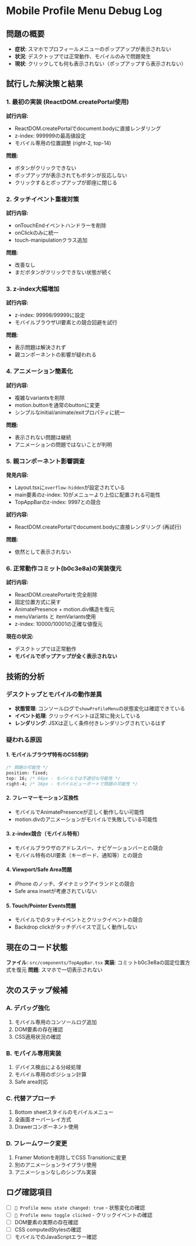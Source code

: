 # Mobile Profile Menu Debug Log

## 問題の概要
- **症状**: スマホでプロフィールメニューのポップアップが表示されない
- **状況**: デスクトップでは正常動作、モバイルのみで問題発生
- **現状**: クリックしても何も表示されない（ポップアップすら表示されない）

## 試行した解決策と結果

### 1. 最初の実装 (ReactDOM.createPortal使用)
**試行内容:**
- ReactDOM.createPortalでdocument.bodyに直接レンダリング
- z-index: 999999の最高値設定
- モバイル専用の位置調整 (right-2, top-14)

**問題:**
- ボタンがクリックできない
- ポップアップが表示されてもボタンが反応しない
- クリックするとポップアップが即座に閉じる

### 2. タッチイベント重複対策
**試行内容:**
- onTouchEndイベントハンドラーを削除
- onClickのみに統一
- touch-manipulationクラス追加

**問題:**
- 改善なし
- まだボタンがクリックできない状態が続く

### 3. z-index大幅増加
**試行内容:**
- z-index: 99998/99999に設定
- モバイルブラウザUI要素との競合回避を試行

**問題:**
- 表示問題は解決されず
- 親コンポーネントの影響が疑われる

### 4. アニメーション簡素化
**試行内容:**
- 複雑なvariantsを削除
- motion.buttonを通常のbuttonに変更
- シンプルなinitial/animate/exitプロパティに統一

**問題:**
- 表示されない問題は継続
- アニメーションの問題ではないことが判明

### 5. 親コンポーネント影響調査
**発見内容:**
- Layout.tsxに`overflow-hidden`が設定されている
- main要素のz-index: 10がメニューより上位に配置される可能性
- TopAppBarのz-index: 9997との競合

**試行内容:**
- ReactDOM.createPortalでdocument.bodyに直接レンダリング (再試行)

**問題:**
- 依然として表示されない

### 6. 正常動作コミット(b0c3e8a)の実装復元
**試行内容:**
- ReactDOM.createPortalを完全削除
- 固定位置方式に戻す
- AnimatePresence + motion.div構造を復元
- menuVariants と itemVariants使用
- z-index: 10000/10001の正確な値復元

**現在の状況:**
- デスクトップでは正常動作
- **モバイルでポップアップが全く表示されない**

## 技術的分析

### デスクトップとモバイルの動作差異
- **状態管理**: コンソールログで`showProfileMenu`の状態変化は確認できている
- **イベント処理**: クリックイベントは正常に発火している
- **レンダリング**: JSXは正しく条件付きレンダリングされているはず

### 疑われる原因

#### 1. モバイルブラウザ特有のCSS制約
```css
/* 問題の可能性 */
position: fixed;
top: 16; /* 64px - モバイルでは不適切な可能性 */
right-4; /* 16px - モバイルビューポートで問題の可能性 */
```

#### 2. フレーマーモーション互換性
- モバイルでAnimatePresenceが正しく動作しない可能性
- motion.divのアニメーションがモバイルで失敗している可能性

#### 3. z-index競合（モバイル特有）
- モバイルブラウザのアドレスバー、ナビゲーションバーとの競合
- モバイル特有のUI要素（キーボード、通知等）との競合

#### 4. Viewport/Safe Area問題
- iPhone のノッチ、ダイナミックアイランドとの競合
- Safe area insetが考慮されていない

#### 5. Touch/Pointer Events問題
- モバイルでのタッチイベントとクリックイベントの競合
- Backdrop clickがタッチデバイスで正しく動作しない

## 現在のコード状態
**ファイル**: `src/components/TopAppBar.tsx`
**実装**: コミットb0c3e8aの固定位置方式を復元
**問題**: スマホで一切表示されない

## 次のステップ候補

### A. デバッグ強化
1. モバイル専用のコンソールログ追加
2. DOM要素の存在確認
3. CSS適用状況の確認

### B. モバイル専用実装
1. デバイス検出による分岐処理
2. モバイル専用のポジション計算
3. Safe area対応

### C. 代替アプローチ
1. Bottom sheetスタイルのモバイルメニュー
2. 全画面オーバーレイ方式
3. Drawerコンポーネント使用

### D. フレームワーク変更
1. Framer Motionを削除してCSS Transitionに変更
2. 別のアニメーションライブラリ使用
3. アニメーションなしのシンプル実装

## ログ確認項目
- [ ] `🎯 Profile menu state changed: true` - 状態変化の確認
- [ ] `🎯 Profile menu toggle clicked` - クリックイベントの確認  
- [ ] DOM要素の実際の存在確認
- [ ] CSS computedStylesの確認
- [ ] モバイルでのJavaScriptエラー確認